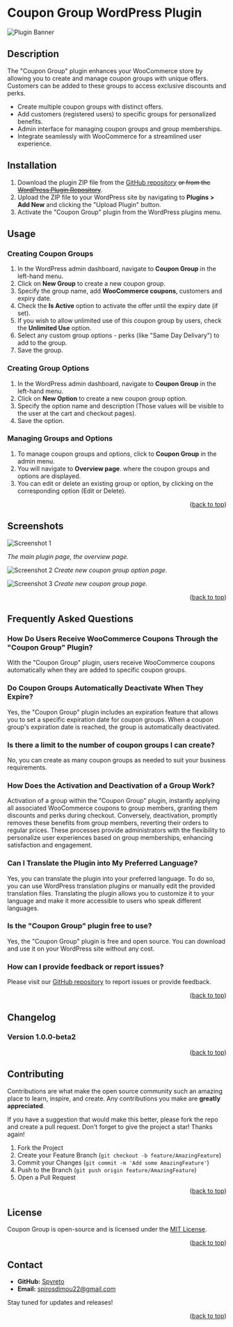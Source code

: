 <div id="top"></div>

# Coupon Group WordPress Plugin

![Plugin Banner](assets/images//banner.png)

## Description

The "Coupon Group" plugin enhances your WooCommerce store by allowing you to create and manage coupon groups with unique offers. Customers can be added to these groups to access exclusive discounts and perks.

- Create multiple coupon groups with distinct offers.
- Add customers (registered users) to specific groups for personalized benefits.
- Admin interface for managing coupon groups and group memberships.
- Integrate seamlessly with WooCommerce for a streamlined user experience.

## Installation

1. Download the plugin ZIP file from the [GitHub repository](https://github.com/spyreto/coupon-group) ~~or from the [WordPress Plugin Repository](https://wordpress.org/plugins/coupon-group/)~~.
2. Upload the ZIP file to your WordPress site by navigating to **Plugins > Add New** and clicking the "Upload Plugin" button.
3. Activate the "Coupon Group" plugin from the WordPress plugins menu.

## Usage

### Creating Coupon Groups

1. In the WordPress admin dashboard, navigate to **Coupon Group** in the left-hand menu.
2. Click on **New Group** to create a new coupon group.
3. Specify the group name, add **WooCommerce coupons**, customers and expiry date.
4. Check the **Is Active** option to activate the offer until the expiry date (if set).
5. If you wish to allow unlimited use of this coupon group by users, check the **Unlimited Use** option.
6. Select any custom group options - perks (like "Same Day Delivary") to add to the group.
7. Save the group.

### Creating Group Options

1. In the WordPress admin dashboard, navigate to **Coupon Group** in the left-hand menu.
2. Click on **New Option** to create a new coupon group option.
3. Specify the option name and description (Those values will be visible to the user at the cart and checkout pages).
4. Save the option.

### Managing Groups and Options

1. To manage coupon groups and options, click to **Coupon Group** in the admin menu.
2. You will navigate to **Overview page**. where the coupon groups and options are displayed.
3. You can edit or delete an existing group or option, by clicking on the corresponding option (Edit or Delete).

<p align="right">(<a href="#top">back to top</a>)</p>

## Screenshots

![Screenshot 1](screenshots/overview-page.png)

_The main plugin page, the overview page._

![Screenshot 2](screenshots/new-option-page.png)
_Create new coupon group option page._

![Screenshot 3](screenshots/new-coupon-group-page.png)
_Create new coupon group page._

<p align="right">(<a href="#top">back to top</a>)</p>

## Frequently Asked Questions

### How Do Users Receive WooCommerce Coupons Through the "Coupon Group" Plugin?

With the "Coupon Group" plugin, users receive WooCommerce coupons automatically when they are added to specific coupon groups.

### Do Coupon Groups Automatically Deactivate When They Expire?

Yes, the "Coupon Group" plugin includes an expiration feature that allows you to set a specific expiration date for coupon groups. When a coupon group's expiration date is reached, the group is automatically deactivated.

### Is there a limit to the number of coupon groups I can create?

No, you can create as many coupon groups as needed to suit your business requirements.

### How Does the Activation and Deactivation of a Group Work?

Activation of a group within the "Coupon Group" plugin, instantly applying all associated WooCommerce coupons to group members, granting them discounts and perks during checkout. Conversely, deactivation, promptly removes these benefits from group members, reverting their orders to regular prices. These processes provide administrators with the flexibility to personalize user experiences based on group memberships, enhancing satisfaction and engagement.

### Can I Translate the Plugin into My Preferred Language?

Yes, you can translate the plugin into your preferred language. To do so, you can use WordPress translation plugins or manually edit the provided translation files. Translating the plugin allows you to customize it to your language and make it more accessible to users who speak different languages.

### Is the "Coupon Group" plugin free to use?

Yes, the "Coupon Group" plugin is free and open source. You can download and use it on your WordPress site without any cost.

### How can I provide feedback or report issues?

Please visit our [GitHub repository](https://github.com/spyreto/coupon-group/issues) to report issues or provide feedback.

<p align="right">(<a href="#top">back to top</a>)</p>

## Changelog

### Version 1.0.0-beta2

<p align="right">(<a href="#top">back to top</a>)</p>

## Contributing

Contributions are what make the open source community such an amazing place to learn, inspire, and create. Any contributions you make are **greatly appreciated**.

If you have a suggestion that would make this better, please fork the repo and create a pull request.
Don't forget to give the project a star! Thanks again!

1. Fork the Project
2. Create your Feature Branch (`git checkout -b feature/AmazingFeature`)
3. Commit your Changes (`git commit -m 'Add some AmazingFeature'`)
4. Push to the Branch (`git push origin feature/AmazingFeature`)
5. Open a Pull Request

<p align="right">(<a href="#top">back to top</a>)</p>

## License

Coupon Group is open-source and is licensed under the [MIT License](./LICENSE).

<p align="right">(<a href="#top">back to top</a>)</p>

## Contact

- **GitHub:** [Spyreto](https://github.com/spyreto)
- **Email:** spirosdimou22@gmail.com

Stay tuned for updates and releases!

<p align="right">(<a href="#top">back to top</a>)</p>
